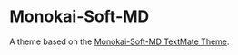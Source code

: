 # Monokai-Soft-MD

A theme based on the [Monokai-Soft-MD TextMate Theme](http://colorsublime.com/theme/Monokai-Soft-MD).
